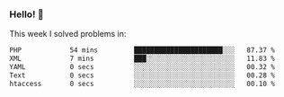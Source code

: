 ### Hello! 👋

This week I solved problems in:

<!--START_SECTION:waka-->

```txt
PHP            54 mins         ██████████████████████░░░   87.37 %
XML            7 mins          ███░░░░░░░░░░░░░░░░░░░░░░   11.83 %
YAML           0 secs          ░░░░░░░░░░░░░░░░░░░░░░░░░   00.32 %
Text           0 secs          ░░░░░░░░░░░░░░░░░░░░░░░░░   00.28 %
htaccess       0 secs          ░░░░░░░░░░░░░░░░░░░░░░░░░   00.10 %
```

<!--END_SECTION:waka-->
